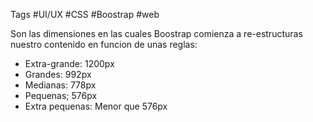 Tags #UI/UX #CSS #Boostrap #web 

Son las dimensiones en las cuales Boostrap comienza a re-estructuras nuestro contenido en funcion de unas reglas:

- Extra-grande: 1200px 
- Grandes: 992px
- Medianas: 778px
- Pequenas; 576px
- Extra pequenas: Menor que 576px
